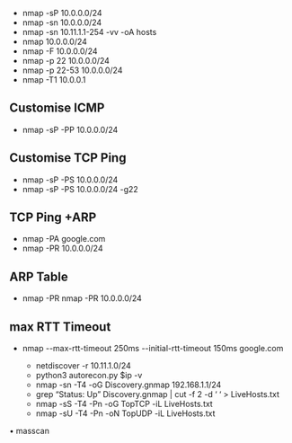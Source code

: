 
* nmap -sP 10.0.0.0/24 
* nmap -sn 10.0.0.0/24
* nmap -sn  10.11.1.1-254 -vv -oA hosts
* nmap 10.0.0.0/24
* nmap -F 10.0.0.0/24
* nmap -p 22 10.0.0.0/24
* nmap -p 22-53 10.0.0.0/24
* nmap -T1 10.0.0.1

Customise ICMP
------------------
* nmap -sP -PP 10.0.0.0/24

Customise TCP Ping
-----------------------
* nmap -sP -PS 10.0.0.0/24
* nmap -sP -PS 10.0.0.0/24 -g22

TCP Ping +ARP
-----------------
* nmap -PA google.com
* nmap -PR 10.0.0.0/24

ARP Table
-----------
* nmap -PR nmap -PR 10.0.0.0/24

max RTT Timeout
-------------------
* nmap --max-rtt-timeout 250ms --initial-rtt-timeout 150ms google.com
   
   
   
   
   * netdiscover -r 10.11.1.0/24
   * python3 autorecon.py $ip -v
   * nmap -sn -T4 -oG Discovery.gnmap 192.168.1.1/24
   * grep “Status: Up” Discovery.gnmap | cut -f 2 -d ‘ ‘ > LiveHosts.txt
   * nmap -sS -T4 -Pn -oG TopTCP -iL LiveHosts.txt
   * nmap -sU -T4 -Pn -oN TopUDP -iL LiveHosts.txt
   
• masscan
